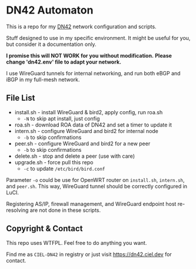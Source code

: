 # DN42 Automaton

This is a repo for my [DN42](https://wiki.dn42.us/) network configuration and scripts.

Stuff designed to use in my specific environment. It might be useful for you, but consider it a documentation only.

**I promise this will NOT WORK for you without modification.**
**Please change 'dn42.env' file to adapt your network.**

I use WireGuard tunnels for internal networking, and run both eBGP and iBGP in my full-mesh network.

## File List

- install.sh - install WireGuard & bird2, apply config, run roa.sh
	- `-N` to skip apt install, just config
- roa.sh - download ROA data of DN42 and set a timer to update it
- intern.sh - configure WireGuard and bird2 for internal node
	- `-b` to skip confirmations
- peer.sh - configure WireGuard and bird2 for a new peer
	- `-b` to skip confirmations
- delete.sh - stop and delete a peer (use with care)
- upgrade.sh - force pull this repo
	- `-c` to update `/etc/bird/bird.conf`

Parameter `-o` could be use for OpenWRT router on `install.sh`, `intern.sh`, and `peer.sh`. This way, WireGuard tunnel should be correctly configured in LuCI.

Registering AS/IP, firewall management, and WireGuard endpoint host re-resolving are not done in these scripts.

## Copyright & Contact

This repo uses WTFPL. Feel free to do anything you want.

Find me as `CIEL-DN42` in registry or just visit https://dn42.ciel.dev for contact.
